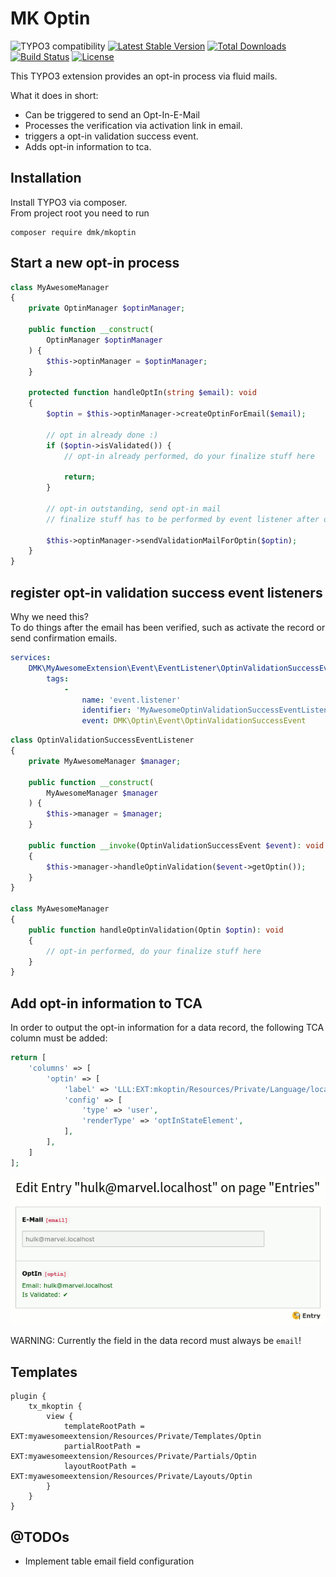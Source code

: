 # MK Optin

![TYPO3 compatibility](https://img.shields.io/badge/TYPO3-10.4-orange?maxAge=3600&style=flat-square&logo=typo3)
[![Latest Stable Version](https://img.shields.io/packagist/v/dmk/mkoptin.svg?maxAge=3600&style=flat-square&logo=composer)](https://packagist.org/packages/dmk/mkoptin)
[![Total Downloads](https://img.shields.io/packagist/dt/dmk/mkoptin.svg?maxAge=3600&style=flat-square)](https://packagist.org/packages/dmk/mkoptin)
[![Build Status](https://img.shields.io/github/workflow/status/DMKEBUSINESSGMBH/typo3-mkoptin/PHP%20Checks.svg?maxAge=3600&style=flat-square&logo=github-actions)](https://github.com/DMKEBUSINESSGMBH/typo3-mkoptin/actions?query=workflow%3A%22PHP+Checks%22)
[![License](https://img.shields.io/packagist/l/dmk/mkoptin.svg?maxAge=3600&style=flat-square&logo=gnu)](https://packagist.org/packages/dmk/mkoptin)

This TYPO3 extension provides an opt-in process via fluid mails.

What it does in short:

* Can be triggered to send an Opt-In-E-Mail
* Processes the verification via activation link in email.
* triggers a opt-in validation success event.
* Adds opt-in information to tca.

## Installation

Install TYPO3 via composer.  
From project root you need to run

```
composer require dmk/mkoptin
```

## Start a new opt-in process

```php
class MyAwesomeManager
{
    private OptinManager $optinManager;

    public function __construct(
        OptinManager $optinManager
    ) {
        $this->optinManager = $optinManager;
    }
    
    protected function handleOptIn(string $email): void
    {
        $optin = $this->optinManager->createOptinForEmail($email);

        // opt in already done :)
        if ($optin->isValidated()) {
            // opt-in already performed, do your finalize stuff here

            return;
        }

        // opt-in outstanding, send opt-in mail
        // finalize stuff has to be performed by event listener after opt-in validation

        $this->optinManager->sendValidationMailForOptin($optin);
    }
}
```

## register opt-in validation success event listeners

Why we need this?  
To do things after the email has been verified, such as activate the record or
send confirmation emails.

```yaml
services:
    DMK\MyAwesomeExtension\Event\EventListener\OptinValidationSuccessEventListener:
        tags:
            -
                name: 'event.listener'
                identifier: 'MyAwesomeOptinValidationSuccessEventListener'
                event: DMK\Optin\Event\OptinValidationSuccessEvent
```

```php
class OptinValidationSuccessEventListener
{
    private MyAwesomeManager $manager;

    public function __construct(
        MyAwesomeManager $manager
    ) {
        $this->manager = $manager;
    }

    public function __invoke(OptinValidationSuccessEvent $event): void
    {
        $this->manager->handleOptinValidation($event->getOptin());
    }
}

class MyAwesomeManager
{
    public function handleOptinValidation(Optin $optin): void
    {
        // opt-in performed, do your finalize stuff here
    }
}
```

## Add opt-in information to TCA

In order to output the opt-in information for a data record, the following TCA
column must be added:

```php
return [
    'columns' => [
        'optin' => [
            'label' => 'LLL:EXT:mkoptin/Resources/Private/Language/locallang_db.xlf:tx_mkoptin_domain_model_optin',
            'config' => [
                'type' => 'user',
                'renderType' => 'optInStateElement',
            ],
        ],
    ]
];
```

![OptIn State Element][OptInStateElement]

WARNING: Currently the field in the data record must always be `email`!

## Templates

```typo3_typoscript
plugin {
    tx_mkoptin {
        view {
            templateRootPath = EXT:myawesomeextension/Resources/Private/Templates/Optin
            partialRootPath = EXT:myawesomeextension/Resources/Private/Partials/Optin
            layoutRootPath = EXT:myawesomeextension/Resources/Private/Layouts/Optin
        }
    }
}
```

## @TODOs

* Implement table email field configuration

[OptInStateElement]: Documentation/Images/OptInStateElement.png "OptIn State Element"
